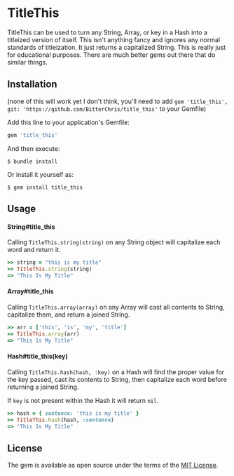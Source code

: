 # TitleThis

TitleThis can be used to turn any String, Array, or key in a Hash into a titleized version of itself. This isn't anything fancy and ignores any
normal standards of titleization. It just returns a capitalized String. This is really just for educational purposes. There are much better gems out there
that do similar things.

## Installation

(none of this will work yet I don't think, you'll need to add `gem 'title_this', git: 'https://github.com/BitterChris/title_this'` to your Gemfile)

Add this line to your application's Gemfile:

```ruby
gem 'title_this'
```

And then execute:

    $ bundle install

Or install it yourself as:

    $ gem install title_this

## Usage

#### String#title_this

Calling `TitleThis.string(string)` on any String object will capitalize each word and return it.

```ruby
>> string = "this is my title"
>> TitleThis.string(string)
=> "This Is My Title"
```

#### Array#title_this

Calling `TitleThis.array(array)` on any Array will cast all contents to String, capitalize them, and return a joined String.

```ruby
>> arr = ['this', 'is', 'my', 'title']
>> TitleThis.array(arr)
=> "This Is My Title"
```

#### Hash#title_this(key)

Calling `TitleThis.hash(hash, :key)` on a Hash will find the proper value for the key passed, cast its contents to String, then capitalize each word before returning a joined String.

If `key` is not present within the Hash it will return `nil`. 

```ruby
>> hash = { sentence: 'this is my title' }
>> TitleThis.hash(hash, :sentence)
=> "This Is My Title"
```

## License

The gem is available as open source under the terms of the [MIT License](https://opensource.org/licenses/MIT).
